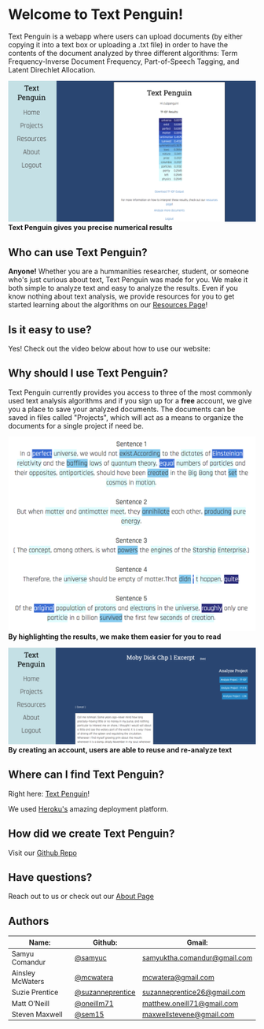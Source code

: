 # Welcome to Text Penguin!

Text Penguin is a webapp where users can upload documents (by either copying it into a text box or uploading a .txt file) in order to have the contents of the document analyzed by three different algorithms:
Term Frequency-Inverse Document Frequency, Part-of-Speech Tagging, and Latent Direchlet Allocation. 

![](tfidfcolor.jpg)
<b>Text Penguin gives you precise numerical results</b> 

## Who can use Text Penguin?

<b>Anyone!</b> Whether you are a hummanities researcher, student, or someone who's just curious about text, Text Penguin was made for you. We make it both simple to analyze text and easy to analyze the results. Even if you know nothing about text analysis, we provide resources for you to get started learning about the algorithms on our [Resources Page](http://textpenguin.herokuapp.com/resources/)!

## Is it easy to use? 

Yes! Check out the video below about how to use our website:

## Why should I use Text Penguin?

Text Penguin currently provides you access to three of the most commonly used text analysis algorithms and if you sign up for a <b>free</b> account, we give you a place to save your analyzed documents.
The documents can be saved in files called "Projects", which will act as a means to organize the documents for a single project if need be.

![](sentences.jpg)
<b>By highlighting the results, we make them easier for you to read</b>


![](projects.jpg)
<b>By creating an account, users are able to reuse and re-analyze text</b>


## Where can I find Text Penguin?

Right here: [Text Penguin](http://textpenguin.herokuapp.com/)! 

We used [Heroku's](https://www.heroku.com/home) amazing deployment platform.

## How did we create Text Penguin?

Visit our [Github Repo]( https://github.com/SCCapstone/ClubPenguinFanPage)

## Have questions? 

Reach out to us or check out our [About Page]( http://textpenguin.herokuapp.com/about/)


## Authors

|Name:                 |Github:                                                  |Gmail:                                |
|----------------------|---------------------------------------------------------|--------------------------------------|
|Samyu Comandur        |[@samyuc](https://github.com/samyuc)                     |samyuktha.comandur@gmail.com          |
|Ainsley McWaters      |[@mcwatera](https://github.com/mcwatera)                 |mcwatera@gmail.com                    |
|Suzie Prentice        |[@suzanneprentice](https://github.com/suzanneprentice)   |suzanneprentice26@gmail.com           |
|Matt O’Neill          |[@oneillm71](https://github.com/oneillm71)               |matthew.oneill71@gmail.com            |
|Steven Maxwell        |[@sem15](https://github.com/sem15)                       |maxwellstevene@gmail.com              |
